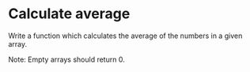 # Calculate average

Write a function which calculates the average of the numbers in a given array.

Note: Empty arrays should return 0.

